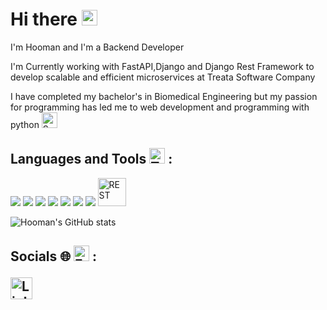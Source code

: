 <h1>
 Hi there <img src="https://raw.githubusercontent.com/Tarikul-Islam-Anik/Animated-Fluent-Emojis/master/Emojis/Hand%20gestures/Waving%20Hand%20Light%20Skin%20Tone.png" alt="Waving Hand Light Skin Tone" width="25" height="25" />
</h1>

I'm Hooman and I'm a Backend Developer 

I'm Currently working with FastAPI,Django and Django Rest Framework to develop scalable and efficient microservices at Treata Software Company 

I have completed my bachelor's in Biomedical Engineering but my passion for programming has led me to web development and programming with python <img src="https://raw.githubusercontent.com/Tarikul-Islam-Anik/Telegram-Animated-Emojis/main/Animals%20and%20Nature/Snake.webp" alt="Snake" width="25" height="25" />


<h2>
 Languages and Tools <img src="https://raw.githubusercontent.com/Tarikul-Islam-Anik/Telegram-Animated-Emojis/main/Objects/Toolbox.webp" alt="Toolbox" width="25" height="25" /> :
</h2>

<div >
	<img src="https://skillicons.dev/icons?i=python"/>
	<img src="https://skillicons.dev/icons?i=fastapi"/>
	<img src="https://skillicons.dev/icons?i=django"/>
	<img src="https://skillicons.dev/icons?i=rabbitmq"/>
	<img src="https://skillicons.dev/icons?i=postgres"/>
	<img src="https://skillicons.dev/icons?i=docker"/>
	<img src="https://skillicons.dev/icons?i=redis"/>
	<img width="45" src="https://user-images.githubusercontent.com/25181517/192107858-fe19f043-c502-4009-8c47-476fc89718ad.png" alt="REST" title="REST"/>
</div>

<span>  </span>

<space>
	
![Hooman's GitHub stats](https://github-readme-stats.vercel.app/api?username=Hoomanzoh79&show_icons=true&theme=blueberry)

<space>

<h2>
	 
 Socials 🌐 <img src="https://raw.githubusercontent.com/Tarikul-Islam-Anik/Animated-Fluent-Emojis/master/Emojis/Hand%20gestures/Folded%20Hands%20Light%20Skin%20Tone.png" alt="Folded Hands Light Skin Tone" width="25" height="25" /> :

<a href="https://www.linkedin.com/in/hooman-zohrevand/">
  <img src="https://cdn.jsdelivr.net/gh/dmhendricks/signature-social-icons/icons/round-flat-filled/50px/linkedin.png" alt="Linkedin" title="Linkedin" width="35" height="35" />
</a> 

</h1>
